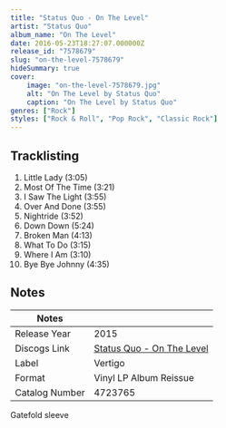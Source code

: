 ```yaml
---
title: "Status Quo - On The Level"
artist: "Status Quo"
album_name: "On The Level"
date: 2016-05-23T18:27:07.000000Z
release_id: "7578679"
slug: "on-the-level-7578679"
hideSummary: true
cover:
    image: "on-the-level-7578679.jpg"
    alt: "On The Level by Status Quo"
    caption: "On The Level by Status Quo"
genres: ["Rock"]
styles: ["Rock & Roll", "Pop Rock", "Classic Rock"]
---
```


## Tracklisting
1. Little Lady (3:05)
2. Most Of The Time (3:21)
3. I Saw The Light (3:55)
4. Over And Done (3:55)
5. Nightride (3:52)
6. Down Down (5:24)
7. Broken Man (4:13)
8. What To Do (3:15)
9. Where I Am (3:10)
10. Bye Bye Johnny (4:35)




## Notes
| Notes          |             |
| ---------------| ----------- |
| Release Year   | 2015 |
| Discogs Link   | [Status Quo - On The Level](https://www.discogs.com/release/7578679-Status-Quo-On-The-Level) |
| Label          | Vertigo |
| Format         | Vinyl LP Album Reissue |
| Catalog Number | 4723765 |

Gatefold sleeve

